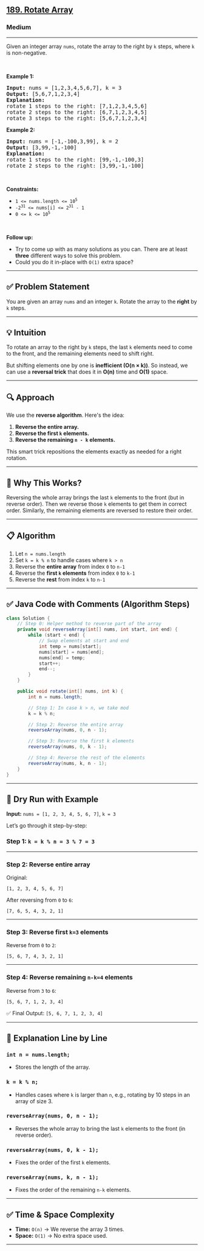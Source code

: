 <h2><a href="https://leetcode.com/problems/rotate-array/description/">189. Rotate Array</a></h2><h3>Medium</h3><hr><p>Given an integer array <code>nums</code>, rotate the array to the right by <code>k</code> steps, where <code>k</code> is non-negative.</p>

<p>&nbsp;</p>
<p><strong class="example">Example 1:</strong></p>

<pre>
<strong>Input:</strong> nums = [1,2,3,4,5,6,7], k = 3
<strong>Output:</strong> [5,6,7,1,2,3,4]
<strong>Explanation:</strong>
rotate 1 steps to the right: [7,1,2,3,4,5,6]
rotate 2 steps to the right: [6,7,1,2,3,4,5]
rotate 3 steps to the right: [5,6,7,1,2,3,4]
</pre>

<p><strong class="example">Example 2:</strong></p>

<pre>
<strong>Input:</strong> nums = [-1,-100,3,99], k = 2
<strong>Output:</strong> [3,99,-1,-100]
<strong>Explanation:</strong> 
rotate 1 steps to the right: [99,-1,-100,3]
rotate 2 steps to the right: [3,99,-1,-100]
</pre>

<p>&nbsp;</p>
<p><strong>Constraints:</strong></p>

<ul>
	<li><code>1 &lt;= nums.length &lt;= 10<sup>5</sup></code></li>
	<li><code>-2<sup>31</sup> &lt;= nums[i] &lt;= 2<sup>31</sup> - 1</code></li>
	<li><code>0 &lt;= k &lt;= 10<sup>5</sup></code></li>
</ul>

<p>&nbsp;</p>
<p><strong>Follow up:</strong></p>

<ul>
	<li>Try to come up with as many solutions as you can. There are at least <strong>three</strong> different ways to solve this problem.</li>
	<li>Could you do it in-place with <code>O(1)</code> extra space?</li>
</ul>



---

## ✅ Problem Statement

You are given an array `nums` and an integer `k`. Rotate the array to the **right** by `k` steps.

---

## 💡 Intuition

To rotate an array to the right by `k` steps, the last `k` elements need to come to the front, and the remaining elements need to shift right.

But shifting elements one by one is **inefficient (O(n × k))**. So instead, we can use a **reversal trick** that does it in **O(n)** time and **O(1)** space.

---

## 🔍 Approach

We use the **reverse algorithm**. Here's the idea:

1. **Reverse the entire array.**
2. **Reverse the first `k` elements.**
3. **Reverse the remaining `n - k` elements.**

This smart trick repositions the elements exactly as needed for a right rotation.

---

## 🧠 Why This Works?

Reversing the whole array brings the last `k` elements to the front (but in reverse order). Then we reverse those `k` elements to get them in correct order. Similarly, the remaining elements are reversed to restore their order.

---

## 📋 Algorithm

1. Let `n = nums.length`
2. Set `k = k % n` to handle cases where `k > n`
3. Reverse the **entire array** from index `0` to `n-1`
4. Reverse the **first `k` elements** from index `0` to `k-1`
5. Reverse the **rest** from index `k` to `n-1`

---

## ✅ Java Code with Comments (Algorithm Steps)

```java
class Solution {
    // Step 0: Helper method to reverse part of the array
    private void reverseArray(int[] nums, int start, int end) {
        while (start < end) {
            // Swap elements at start and end
            int temp = nums[start];
            nums[start] = nums[end];
            nums[end] = temp;
            start++;
            end--;
        }
    }

    public void rotate(int[] nums, int k) {
        int n = nums.length;

        // Step 1: In case k > n, we take mod
        k = k % n;

        // Step 2: Reverse the entire array
        reverseArray(nums, 0, n - 1);

        // Step 3: Reverse the first k elements
        reverseArray(nums, 0, k - 1);

        // Step 4: Reverse the rest of the elements
        reverseArray(nums, k, n - 1);
    }
}
```

---

## 🧪 Dry Run with Example

**Input:** `nums = [1, 2, 3, 4, 5, 6, 7]`, `k = 3`

Let’s go through it step-by-step:

### Step 1: `k = k % n = 3 % 7 = 3`

---

### Step 2: Reverse entire array  
Original:  
```
[1, 2, 3, 4, 5, 6, 7]
```

After reversing from `0` to `6`:
```
[7, 6, 5, 4, 3, 2, 1]
```

---

### Step 3: Reverse first `k=3` elements  
Reverse from `0` to `2`:
```
[5, 6, 7, 4, 3, 2, 1]
```

---

### Step 4: Reverse remaining `n-k=4` elements  
Reverse from `3` to `6`:
```
[5, 6, 7, 1, 2, 3, 4]
```

✅ Final Output: `[5, 6, 7, 1, 2, 3, 4]`

---

## 📌 Explanation Line by Line

### `int n = nums.length;`
- Stores the length of the array.

### `k = k % n;`
- Handles cases where `k` is larger than `n`, e.g., rotating by 10 steps in an array of size 3.

### `reverseArray(nums, 0, n - 1);`
- Reverses the whole array to bring the last `k` elements to the front (in reverse order).

### `reverseArray(nums, 0, k - 1);`
- Fixes the order of the first `k` elements.

### `reverseArray(nums, k, n - 1);`
- Fixes the order of the remaining `n-k` elements.

---

## ✅ Time & Space Complexity

- **Time:** `O(n)` → We reverse the array 3 times.
- **Space:** `O(1)` → No extra space used.

---

